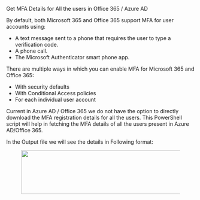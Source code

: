 Get MFA Details for All the users in Office 365 / Azure AD

<!-- wp:paragraph -->
<p>By default, both Microsoft 365 and Office 365 support MFA for user accounts using:</p>
<!-- /wp:paragraph -->

<!-- wp:list -->
<ul><li>A text message sent to a phone that requires the user to type a verification code.</li><li>A phone call.</li><li>The Microsoft Authenticator smart phone app.</li></ul>
<!-- /wp:list -->

<!-- wp:paragraph -->
<p> There are multiple ways in which you can enable MFA for Microsoft 365 and Office 365:</p>
<!-- /wp:paragraph -->

<!-- wp:list -->
<ul><li>With security defaults</li><li>With Conditional Access policies</li><li>For each individual user account</li></ul>
<!-- /wp:list -->

<!-- wp:paragraph -->
<p>Current in Azure AD / Office 365 we do not have the option to directly download the MFA registration details for all the users. This PowerShell script will help in fetching the MFA details of all the users present in Azure AD/Office 365.</p>
<!-- /wp:paragraph -->

<!-- wp:paragraph -->
<p>In the Output file we will see the details in Following format:</p>
<!-- /wp:paragraph -->

<!-- wp:image {"id":32,"width":829,"height":117,"sizeSlug":"large","linkDestination":"none"} -->
<figure class="wp-block-image size-large is-resized"><img src="https://anshul959509958.files.wordpress.com/2022/01/148676113-25ee85fc-816d-4c87-b5f8-2a84d9e8d30b.png?w=1024" alt="" class="wp-image-32" width="829" height="117"/></figure>
<!-- /wp:image -->